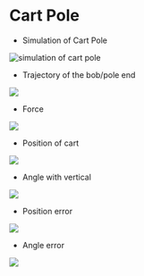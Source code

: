 # Cart Pole

* Simulation of Cart Pole

![simulation of cart pole](https://github.com/Nachiket497/Optimal_Control/blob/main/cart_pole/results/optimize.gif)

* Trajectory of the bob/pole end

![](https://github.com/Nachiket497/Optimal_Control/blob/main/cart_pole/results/traj.gif)

* Force 

![](https://github.com/Nachiket497/Optimal_Control/blob/main/cart_pole/results/force.png)

* Position of cart 

![](https://github.com/Nachiket497/Optimal_Control/blob/main/cart_pole/results/pose.png)

* Angle with vertical

![](https://github.com/Nachiket497/Optimal_Control/blob/main/cart_pole/results/angle.png)

* Position error

![](https://github.com/Nachiket497/Optimal_Control/blob/main/cart_pole/results/pose_error.png)

* Angle error

![](https://github.com/Nachiket497/Optimal_Control/blob/main/cart_pole/results/angle_error.png)
